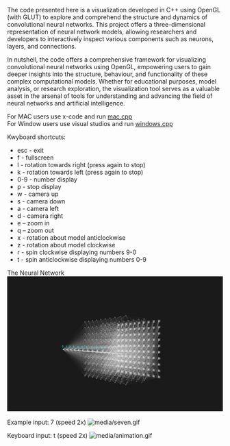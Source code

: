 The code presented here is a visualization developed in C++ using OpenGL (with GLUT) to explore and comprehend the structure and dynamics of convolutional neural networks. 
This project offers a three-dimensional representation of neural network models, allowing researchers and developers to interactively inspect various components 
such as neurons, layers, and connections.  

In nutshell, the code offers a comprehensive framework for visualizing convolutional neural networks using OpenGL,
empowering users to gain deeper insights into the structure, behaviour, and functionality of these complex computational models. 
Whether for educational purposes, model analysis, or research exploration, the visualization tool serves as a valuable asset in the arsenal of tools for 
understanding and advancing the field of neural networks and artificial intelligence.

For MAC users use x-code and run [mac.cpp](https://github.com/TEJ-416/NeuroViz/blob/main/Project/mac.cpp)  
For Window users use visual studios and run [windows.cpp](https://github.com/TEJ-416/NeuroViz/blob/main/Project/windows.cpp)  

Kwyboard shortcuts:  
- esc - exit
- f - fullscreen
- l - rotation towards right (press again to stop)
- k - rotation towards left (press again to stop)
- 0-9 - number display
- p - stop display
- w - camera up
- s - camera down
- a - camera left
- d - camera right
- e – zoom in
- q – zoom out
- x - rotation about model anticlockwise
- z - rotation about model clockwise
- r - spin clockwise displaying numbers 9-0
- t - spin anticlockwise displaying numbers 0-9

The Neural Network
![media/title.png](https://github.com/TEJ-416/NeuroViz/blob/main/media/title.png)

Example input: 7 (speed 2x)
![media/seven.gif](https://github.com/TEJ-416/NeuroViz/blob/main/media/seven.gif)

Keyboard input: t (speed 2x)
![media/animation.gif](https://github.com/TEJ-416/NeuroViz/blob/main/media/animation.gif)
